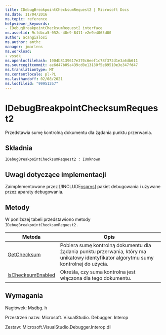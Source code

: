 ```yaml
---
title: IDebugBreakpointChecksumRequest2 | Microsoft Docs
ms.date: 11/04/2016
ms.topic: reference
helpviewer_keywords:
- IDebugBreakpointChecksumRequest2 interface
ms.assetid: 9cfdbca5-052c-48e9-8411-e2e9e4065d00
author: acangialosi
ms.author: anthc
manager: jmartens
ms.workload:
- vssdk
ms.openlocfilehash: 1004b8139617e370c6eef1c78f372d1e3a6db611
ms.sourcegitcommit: ae6d47b09a439cd0e13180f5e89510e3e347fd47
ms.translationtype: MT
ms.contentlocale: pl-PL
ms.lasthandoff: 02/08/2021
ms.locfileid: "99951267"
---
```

# <a name="idebugbreakpointchecksumrequest2"></a>IDebugBreakpointChecksumRequest2
Przedstawia sumę kontrolną dokumentu dla żądania punktu przerwania.

## <a name="syntax"></a>Składnia

```
IDebugBreakpointChecksumRequest2 : IUnknown
```

## <a name="notes-for-implementers"></a>Uwagi dotyczące implementacji
 Zaimplementowane przez [!INCLUDE[vsprvs](../../../code-quality/includes/vsprvs_md.md)] pakiet debugowania i używane przez aparaty debugowania.

## <a name="methods"></a>Metody
 W poniższej tabeli przedstawiono metody `IDebugBreakpointChecksumRequest2` .

|Metoda|Opis|
|------------|-----------------|
|[GetChecksum](../../../extensibility/debugger/reference/idebugbreakpointchecksumrequest2-getchecksum.md)|Pobiera sumę kontrolną dokumentu dla żądania punktu przerwania, który ma unikatowy identyfikator algorytmu sumy kontrolnej do użycia.|
|[IsChecksumEnabled](../../../extensibility/debugger/reference/idebugbreakpointchecksumrequest2-ischecksumenabled.md)|Określa, czy suma kontrolna jest włączona dla tego dokumentu.|

## <a name="requirements"></a>Wymagania
 Nagłówek: Msdbg. h

 Przestrzeń nazw: Microsoft. VisualStudio. Debugger. Interop

 Zestaw: Microsoft.VisualStudio.Debugger.Interop.dll
